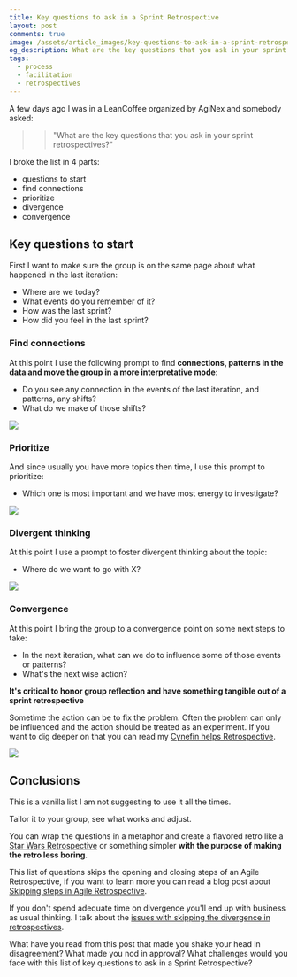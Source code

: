 ```yaml
---
title: Key questions to ask in a Sprint Retrospective
layout: post
comments: true
image: /assets/article_images/key-questions-to-ask-in-a-sprint-retrospective/hero.jpg
og_description: What are the key questions that you ask in your sprint retrospectives?
tags:
  - process
  - facilitation
  - retrospectives
---
```


A few days ago I was in a LeanCoffee organized by AgiNex and somebody asked:

>> "What are the key questions that you ask in your sprint retrospectives?"

I broke the list in 4 parts:

- questions to start
- find connections
- prioritize
- divergence
- convergence

## Key questions to start

First I want to make sure the group is on the same page about what happened in the last iteration:

- Where are we today?
- What events do you remember of it?
- How was the last sprint?
- How did you feel in the last sprint?

### Find connections

At this point I use the following prompt to find **connections, patterns in the data and move the group in a more interpretative mode**:

- Do you see any connection in the events of the last iteration, and patterns, any shifts?
- What do we make of those shifts?

<img src="{{ site.url }}/assets/article_images{{ page.url }}reflection.jpg" />

### Prioritize

And since usually you have more topics then time, I use this prompt to prioritize:

- Which one is most important and we have most energy to investigate?

<img src="{{ site.url }}/assets/article_images{{ page.url }}prioritize.jpg" />

### Divergent thinking

At this point I use a prompt to foster divergent thinking about the topic:

- Where do we want to go with X? 

<img src="{{ site.url }}/assets/article_images{{ page.url }}divergent.jpg" />

### Convergence

At this point I bring the group to a convergence point on some next steps to take:

- In the next iteration, what can we do to influence some of those events or patterns?
- What's the next wise action?

**It's critical to honor group reflection and have something tangible out of a sprint retrospective**

Sometime the action can be to fix the problem. Often the problem can only be influenced and the action should be treated as an experiment. If you want to dig deeper on that you can read my [Cynefin helps Retrospective](https://teotti.com/cynefin-helps-agile-retrospectives/).

<img src="{{ site.url }}/assets/article_images{{ page.url }}convergence.jpg" />

## Conclusions

This is a vanilla list I am not suggesting to use it all the times.

Tailor it to your group, see what works and adjust.

You can wrap the questions in a metaphor and create a flavored retro like a [Star Wars Retrospective](https://teotti.com/cynefin-helps-agile-retrospectives/) or something simpler **with the purpose of making the retro less boring**.

This list of questions skips the opening and closing steps of an Agile Retrospective, if you want to learn more you can read a blog post about [Skipping steps in Agile Retrospective](https://blog.avanscoperta.it/2020/10/09/what-happens-when-you-skip-steps-in-your-agile-retrospective/).

If you don't spend adequate time on divergence you'll end up with business as usual thinking. I talk about the [issues with skipping the divergence in retrospectives](https://blog.avanscoperta.it/2020/10/09/what-happens-when-you-skip-steps-in-your-agile-retrospective/).

What have you read from this post that made you shake your head in disagreement? What made you nod in approval? What challenges would you face with this list of key questions to ask in a Sprint Retrospective?